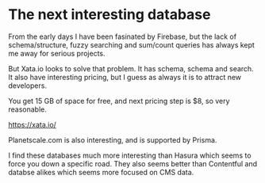 # The next interesting database

From the early days I have been fasinated by Firebase, but the lack of schema/structure, fuzzy searching and sum/count queries has always kept me away for serious projects.

But Xata.io looks to solve that problem. It has schema, schema and search. It also have interesting pricing, but I guess as always it is to attract new developers.

You get 15 GB of space for free, and next pricing step is $8, so very reasonable.

https://xata.io/

Planetscale.com is also interesting, and is supported by Prisma.

I find these databases much more interesting than Hasura which seems to force you down a specific road. They also seems better than Contentful and databse alikes which seems more focused on CMS data.